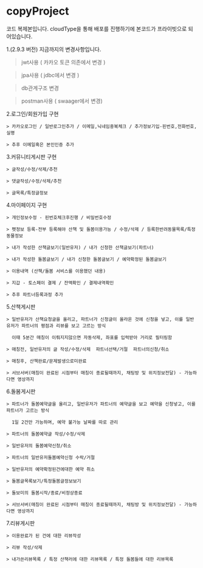 # copyProject

코드 복제본입니다. cloudType을 통해 배포를 진행하기에 본코드가 프라이빗으로 되어있습니다.


1.(2.9.3 버전) 지금까지의 변경사항입니다.

   > jwt사용 ( 카카오 토큰 의존에서 변경 )
 
   > jpa사용 ( jdbc에서 변경 )

   > db관계구조 변경

   > postman사용 ( swaager에서 변경)


2.로그인/회원가입 구현 

    > 카카오로그인 / 일반로그인추가 / 이메일,닉네임중복체크 / 추가정보기입-핀번호,전화번호,실명
    
    > 추후 이메일혹은 본인인증 추가

    
3.커뮤니티게시판 구현

    > 글작성/수정/삭제/추천 
    
    > 댓글작성/수정/삭제/추천
    
    > 글목록/특정글정보

    
4.마이페이지 구현

    > 개인정보수정 - 핀번호체크후진행 / 비밀번호수정
    
    > 펫정보 등록-전부 등록해야 산책 및 돌봄이용가능 / 수정/삭제 / 등록한반려동물목록/특정동물정보
    
    > 내가 작성한 산책글보기(일반유저) / 내가 신청한 산책글보기(파트너)
    
    > 내가 작성한 돌봄글보기 / 내가 신청한 돌봄글보기 / 예약확정된 돌봄글보기

    > 이용내역 (산책/돌봄 서비스를 이용했던 내용)
    
    > 지갑 - 토스페이 결제 / 잔액확인 / 결제내역확인
    
    > 추후 파트너등록과정 추가

    
5.산책게시판

    > 일반유저가 산책요청글을 올리고, 파트너가 신청글이 올라온 것에 신청을 넣고, 이를 일반유저가 파트너의 평점과 리뷰를 보고 고르는 방식
    
      이때 5분간 매칭이 이뤄지지않으면 자동삭제, 좌표를 입력받아 거리로 필터링함
      
    > 매칭전, 일반유저의 글 작성/수정/삭제  파트너선택/거절  파트너의신청/취소

    > 매칭후, 산책완료/문제발생으로미완료
    
    > 서브서버(매칭이 완료된 시점부터 매칭이 종료될때까지, 채팅방 및 위치정보전달) - 가능하다면 영상까지

    
6.돌봄게시판

    > 파트너가 돌봄예약글을 올리고, 일반유저가 파트너의 예약글을 보고 예약을 신청넣고, 이를 파트너가 고르는 방식
    
      1일 2건만 가능하며, 예약 불가능 날짜를 따로 관리
      
    > 파트너의 돌봄예약글 작성/수정/삭제
    
    > 일반유저의 돌봄예약신청/취소
    
    > 파트너의 일반유저돌봄예약신청 수락/거절
    
    > 일반유저의 예약확정된건에대한 예약 취소
    
    > 돌봄글목록보기/특정돌봄글정보보기
    
    > 돌보미의 돌봄시작/종료/비정상종료
    
    > 서브서버(매칭이 완료된 시점부터 매칭이 종료될때까지, 채팅방 및 위치정보전달) - 가능하다면 영상까지

    
7.리뷰게시판

    > 이용완료가 된 건에 대한 리뷰작성
    
    > 리뷰 작성/삭제 
    
    > 내가쓴리뷰목록 / 특정 산책러에 대한 리뷰목록 / 특정 돌봄들에 대한 리뷰목록
